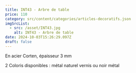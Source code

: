 ```yaml
---
title: INT43 - Arbre de table
price: 110
category: src/content/categories/articles-decoratifs.json
imgSrcList:
  - src: /asset/INT43.jpg
    alt: INT43 - Arbre de table
date: 2024-10-03T15:26:29.097Z
draft: false
---
```


En acier Corten, épaisseur 3 mm

2 Coloris disponibles : métal naturel vernis ou noir métal
